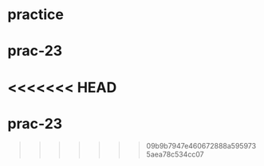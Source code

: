 # practice
# prac-23
<<<<<<< HEAD
=======
# prac-23
>>>>>>> 09b9b7947e460672888a5959735aea78c534cc07
